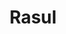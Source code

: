 ---
pid: CH78
title: Rasul
location_transcription: 2305 Benson St
zipcode: '19152'
outside_phl: 
neighborhood: Rhawnhurst
age: '15'
age_range: 13-19
instagram: 
image_file_name: CH_78.jpg
proposal_transcription: "—>Me"
topic: Architecture
topic_summary: '0'
type: Infrastructure,Interactive,Space,Arch
keywords_other: tunnel, secret tunnel, children
credit: Abdurasul
image_labels: 
twitter: 
facebook: 
permalink: "/monuments/ch78/"
layout: item-page
---